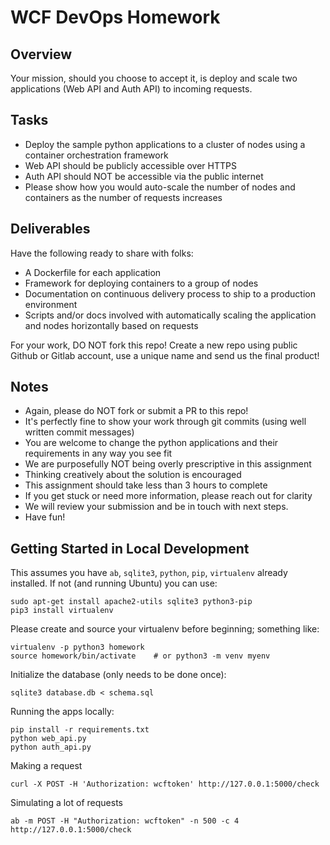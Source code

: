# WCF DevOps Homework

## Overview
Your mission, should you choose to accept it, is deploy and scale two applications (Web API and Auth API) to incoming requests.

## Tasks

- Deploy the sample python applications to a cluster of nodes using a container orchestration framework
- Web API should be publicly accessible over HTTPS
- Auth API should NOT be accessible via the public internet
- Please show how you would auto-scale the number of nodes and containers as the number of requests increases

## Deliverables

Have the following ready to share with folks:

- A Dockerfile for each application
- Framework for deploying containers to a group of nodes
- Documentation on continuous delivery process to ship to a production environment
- Scripts and/or docs involved with automatically scaling the application and nodes horizontally based on requests

For your work, DO NOT fork this repo!  Create a new repo using public Github or Gitlab account, use a unique name and send us the final product!


## Notes

- Again, please do NOT fork or submit a PR to this repo!
- It's perfectly fine to show your work through git commits (using well written commit messages)
- You are welcome to change the python applications and their requirements in any way you see fit
- We are purposefully NOT being overly prescriptive in this assignment
- Thinking creatively about the solution is encouraged
- This assignment should take less than 3 hours to complete
- If you get stuck or need more information, please reach out for clarity
- We will review your submission and be in touch with next steps.
- Have fun!

## Getting Started in Local Development

This assumes you have `ab`, `sqlite3`, `python`, `pip`, `virtualenv` already installed.  If not (and running Ubuntu) you can use:
```
sudo apt-get install apache2-utils sqlite3 python3-pip
pip3 install virtualenv 
```

Please create and source your virtualenv before beginning; something like:
```
virtualenv -p python3 homework
source homework/bin/activate    # or python3 -m venv myenv
```

Initialize the database (only needs to be done once):
```
sqlite3 database.db < schema.sql
```

Running the apps locally:
```
pip install -r requirements.txt
python web_api.py
python auth_api.py
```

Making a request
```
curl -X POST -H 'Authorization: wcftoken' http://127.0.0.1:5000/check
```

Simulating a lot of requests
```
ab -m POST -H "Authorization: wcftoken" -n 500 -c 4 http://127.0.0.1:5000/check
```